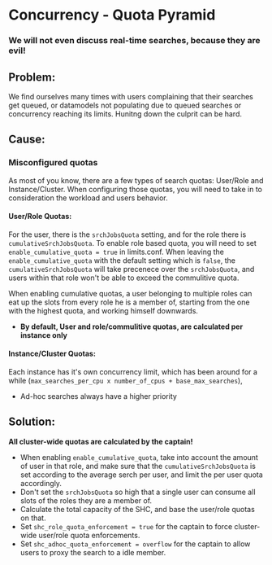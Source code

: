 # Concurrency - Quota Pyramid

### We will not even discuss real-time searches, because they are evil!

## Problem:

We find ourselves many times with users complaining that their searches get queued, or datamodels not populating due to queued searches or concurrency reaching its limits. Hunitng down the culprit can be hard.

## Cause:
### Misconfigured quotas
As most of you know, there are a few types of search quotas: User/Role and Instance/Cluster. When configuring those quotas, you will need to take in to consideration the workload and users behavior.

#### User/Role Quotas:
For the user, there is the `srchJobsQuota` setting, and for the role there is `cumulativeSrchJobsQuota`. To enable role based quota, you will need to set `enable_cumulative_quota = true` in limits.conf. When leaving the `enable_cumulative_quota` with the default setting which is `false`, the `cumulativeSrchJobsQuota` will take precenece over the `srchJobsQuota`, and users within that role won't be able to exceed the commulitive quota.

When enabling cumulative quotas, a user belonging to multiple roles can eat up the slots from every role he is a member of, starting from the one with the highest quota, and working himself downwards.
* **By default, User and role/commulitive quotas, are calculated per instance only**

#### Instance/Cluster Quotas:
Each instance has it's own concurrency limit, which has been around for a while (`max_searches_per_cpu x number_of_cpus + base_max_searches`), 

* Ad-hoc searches always have a higher priority

## Solution:

**All cluster-wide quotas are calculated by the captain!**
* When enabling `enable_cumulative_quota`, take into account the amount of user in that role, and make sure that the `cumulativeSrchJobsQuota` is set according to the average serch per user, and limit the per user quota accordingly.
* Don't set the `srchJobsQuota` so high that a single user can consume all slots of the roles they are a member of.
* Calculate the total capacity of the SHC, and base the user/role quotas on that.
* Set `shc_role_quota_enforcement = true` for the captain to force cluster-wide user/role quota enforcements.
* Set `shc_adhoc_quota_enforcement = overflow` for the captain to allow users to proxy the search to a idle member.
